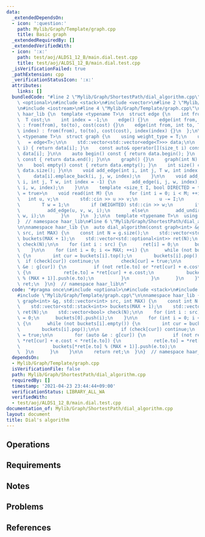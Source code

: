 ```yaml
---
data:
  _extendedDependsOn:
  - icon: ':question:'
    path: Mylib/Graph/Template/graph.cpp
    title: Basic graph
  _extendedRequiredBy: []
  _extendedVerifiedWith:
  - icon: ':x:'
    path: test/aoj/ALDS1_12_B/main.dial.test.cpp
    title: test/aoj/ALDS1_12_B/main.dial.test.cpp
  _isVerificationFailed: true
  _pathExtension: cpp
  _verificationStatusIcon: ':x:'
  attributes:
    links: []
  bundledCode: "#line 2 \"Mylib/Graph/ShortestPath/dial_algorithm.cpp\"\n#include\
    \ <optional>\n#include <stack>\n#include <vector>\n#line 2 \"Mylib/Graph/Template/graph.cpp\"\
    \n#include <iostream>\n#line 4 \"Mylib/Graph/Template/graph.cpp\"\n\nnamespace\
    \ haar_lib {\n  template <typename T>\n  struct edge {\n    int from, to;\n  \
    \  T cost;\n    int index = -1;\n    edge() {}\n    edge(int from, int to, T cost)\
    \ : from(from), to(to), cost(cost) {}\n    edge(int from, int to, T cost, int\
    \ index) : from(from), to(to), cost(cost), index(index) {}\n  };\n\n  template\
    \ <typename T>\n  struct graph {\n    using weight_type = T;\n    using edge_type\
    \   = edge<T>;\n\n    std::vector<std::vector<edge<T>>> data;\n\n    auto& operator[](size_t\
    \ i) { return data[i]; }\n    const auto& operator[](size_t i) const { return\
    \ data[i]; }\n\n    auto begin() const { return data.begin(); }\n    auto end()\
    \ const { return data.end(); }\n\n    graph() {}\n    graph(int N) : data(N) {}\n\
    \n    bool empty() const { return data.empty(); }\n    int size() const { return\
    \ data.size(); }\n\n    void add_edge(int i, int j, T w, int index = -1) {\n \
    \     data[i].emplace_back(i, j, w, index);\n    }\n\n    void add_undirected(int\
    \ i, int j, T w, int index = -1) {\n      add_edge(i, j, w, index);\n      add_edge(j,\
    \ i, w, index);\n    }\n\n    template <size_t I, bool DIRECTED = true, bool WEIGHTED\
    \ = true>\n    void read(int M) {\n      for (int i = 0; i < M; ++i) {\n     \
    \   int u, v;\n        std::cin >> u >> v;\n        u -= I;\n        v -= I;\n\
    \        T w = 1;\n        if (WEIGHTED) std::cin >> w;\n        if (DIRECTED)\n\
    \          add_edge(u, v, w, i);\n        else\n          add_undirected(u, v,\
    \ w, i);\n      }\n    }\n  };\n\n  template <typename T>\n  using tree = graph<T>;\n\
    }  // namespace haar_lib\n#line 6 \"Mylib/Graph/ShortestPath/dial_algorithm.cpp\"\
    \n\nnamespace haar_lib {\n  auto dial_algorithm(const graph<int> &g, std::vector<int>\
    \ src, int MAX) {\n    const int N = g.size();\n    std::vector<std::stack<int>>\
    \ buckets(MAX + 1);\n    std::vector<std::optional<int>> ret(N);\n    std::vector<bool>\
    \ check(N);\n\n    for (int i : src) {\n      ret[i] = 0;\n      buckets[0].push(i);\n\
    \    }\n\n    for (int i = 0; i <= MAX; ++i) {\n      while (not buckets[i].empty())\
    \ {\n        int cur = buckets[i].top();\n        buckets[i].pop();\n\n      \
    \  if (check[cur]) continue;\n        check[cur] = true;\n\n        for (auto\
    \ &e : g[cur]) {\n          if (not ret[e.to] or *ret[cur] + e.cost < *ret[e.to])\
    \ {\n            ret[e.to] = *ret[cur] + e.cost;\n            buckets[*ret[e.to]\
    \ % (MAX + 1)].push(e.to);\n          }\n        }\n      }\n    }\n\n    return\
    \ ret;\n  }\n}  // namespace haar_lib\n"
  code: "#pragma once\n#include <optional>\n#include <stack>\n#include <vector>\n\
    #include \"Mylib/Graph/Template/graph.cpp\"\n\nnamespace haar_lib {\n  auto dial_algorithm(const\
    \ graph<int> &g, std::vector<int> src, int MAX) {\n    const int N = g.size();\n\
    \    std::vector<std::stack<int>> buckets(MAX + 1);\n    std::vector<std::optional<int>>\
    \ ret(N);\n    std::vector<bool> check(N);\n\n    for (int i : src) {\n      ret[i]\
    \ = 0;\n      buckets[0].push(i);\n    }\n\n    for (int i = 0; i <= MAX; ++i)\
    \ {\n      while (not buckets[i].empty()) {\n        int cur = buckets[i].top();\n\
    \        buckets[i].pop();\n\n        if (check[cur]) continue;\n        check[cur]\
    \ = true;\n\n        for (auto &e : g[cur]) {\n          if (not ret[e.to] or\
    \ *ret[cur] + e.cost < *ret[e.to]) {\n            ret[e.to] = *ret[cur] + e.cost;\n\
    \            buckets[*ret[e.to] % (MAX + 1)].push(e.to);\n          }\n      \
    \  }\n      }\n    }\n\n    return ret;\n  }\n}  // namespace haar_lib\n"
  dependsOn:
  - Mylib/Graph/Template/graph.cpp
  isVerificationFile: false
  path: Mylib/Graph/ShortestPath/dial_algorithm.cpp
  requiredBy: []
  timestamp: '2021-04-23 23:44:44+09:00'
  verificationStatus: LIBRARY_ALL_WA
  verifiedWith:
  - test/aoj/ALDS1_12_B/main.dial.test.cpp
documentation_of: Mylib/Graph/ShortestPath/dial_algorithm.cpp
layout: document
title: Dial's algorithm
---
```


## Operations

## Requirements

## Notes

## Problems

## References
